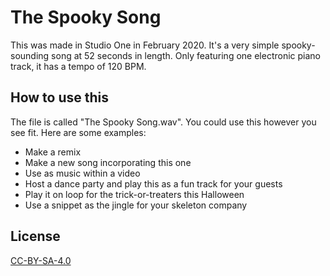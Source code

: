 # The Spooky Song

This was made in Studio One in February 2020.  It's a very simple spooky-sounding song at 52 seconds in length.  Only featuring one electronic piano track, it has a tempo of 120 BPM.

## How to use this

The file is called "The Spooky Song.wav".  You could use this however you see fit.  Here are some examples:
- Make a remix
- Make a new song incorporating this one
- Use as music within a video
- Host a dance party and play this as a fun track for your guests
- Play it on loop for the trick-or-treaters this Halloween
- Use a snippet as the jingle for your skeleton company

## License

[CC-BY-SA-4.0](https://creativecommons.org/licenses/by-sa/4.0/)

